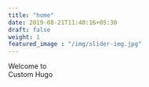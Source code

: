 ```yaml
---
title: "home"
date: 2019-08-21T11:40:16+05:30
draft: false
weight: 1
featured_image : "/img/slider-img.jpg"
---
```


Welcome to <br>
Custom Hugo